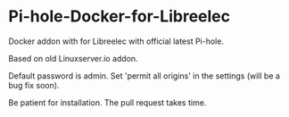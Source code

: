 # Pi-hole-Docker-for-Libreelec

Docker addon with for Libreelec with official latest Pi-hole.

Based on old Linuxserver.io addon.

Default password is admin. Set 'permit all origins' in the settings (will be a bug fix soon).

Be patient for installation. The pull request takes time.
